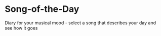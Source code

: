 # Song-of-the-Day
Diary for your musical mood - select a song that describes your day and see how it goes
